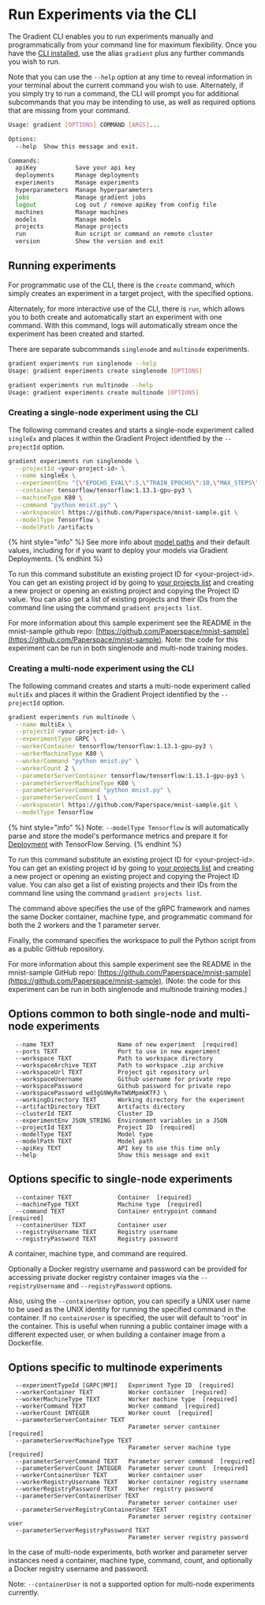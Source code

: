 # Run Experiments via the CLI

The Gradient CLI enables you to run experiments manually and programmatically from your command line for maximum flexibility.  Once you have the [CLI installed](../get-started/install-the-cli.md), use the alias `gradient` plus any further commands you wish to run.

Note that you can use the `--help` option at any time to reveal information in your terminal about the current command you wish to use. Alternately, if you simply try to run a command, the CLI will prompt you for additional subcommands that you may be intending to use, as well as required options that are missing from your command.

```bash
Usage: gradient [OPTIONS] COMMAND [ARGS]...

Options:
  --help  Show this message and exit.

Commands:
  apiKey           Save your api key
  deployments      Manage deployments
  experiments      Manage experiments
  hyperparameters  Manage hyperparameters
  jobs             Manage gradient jobs
  logout           Log out / remove apiKey from config file
  machines         Manage machines
  models           Manage models
  projects         Manage projects
  run              Run script or command on remote cluster
  version          Show the version and exit
```

## Running experiments

For programmatic use of the CLI, there is the `create` command, which simply creates an experiment in a target project, with the specified options.

Alternately, for more interactive use of the CLI, there is `run`, which allows you to both create and automatically start an experiment with one command. With this command, logs will automatically stream once the experiment has been created and started.

There are separate subcommands `singlenode` and `multinode` experiments.

```bash
gradient experiments run singlenode --help
Usage: gradient experiments create singlenode [OPTIONS]

gradient experiments run multinode --help
Usage: gradient experiments create multinode [OPTIONS]
```

### Creating a single-node experiment using the CLI

The following command creates and starts a single-node experiment called `singleEx` and places it within the Gradient Project identified by the `--projectId` option. 

```bash
gradient experiments run singlenode \
  --projectId <your-project-id> \
  --name singleEx \
  --experimentEnv "{\"EPOCHS_EVAL\":5,\"TRAIN_EPOCHS\":10,\"MAX_STEPS\":1000,\"EVAL_SECS\":10}" \
  --container tensorflow/tensorflow:1.13.1-gpu-py3 \
  --machineType K80 \
  --command "python mnist.py" \
  --workspaceUrl https://github.com/Paperspace/mnist-sample.git \
  --modelType Tensorflow \
  --modelPath /artifacts
```

{% hint style="info" %}
See more info about [model paths](../models/model-path.md#default-paths) and their default values, including for if you want to deploy your models via Gradient Deployments.
{% endhint %}

To run this command substitute an existing project ID for &lt;your-project-id&gt;. You can get an existing project id by going to [your projects list](https://www.paperspace.com/console/projects) and creating a new project or opening an existing project and copying the Project ID value. You can also get a list of existing projects and their IDs from the command line using the command `gradient projects list`.

For more information about this sample experiment see the README in the mnist-sample github repo: [https://github.com/Paperspace/mnist-sample](https://github.com/Paperspace/mnist-sample). Note: the code for this experiment can be run in both singlenode and multi-node training modes.

### Creating a multi-node experiment using the CLI

The following command creates and starts a multi-node experiment called `multiEx` and places it within the Gradient Project identified by the `--projectId` option. 

```bash
gradient experiments run multinode \
  --name multiEx \
  --projectId <your-project-id> \
  --experimentType GRPC \
  --workerContainer tensorflow/tensorflow:1.13.1-gpu-py3 \
  --workerMachineType K80 \
  --workerCommand "python mnist.py" \
  --workerCount 2 \
  --parameterServerContainer tensorflow/tensorflow:1.13.1-gpu-py3 \
  --parameterServerMachineType K80 \
  --parameterServerCommand "python mnist.py" \
  --parameterServerCount 1 \
  --workspaceUrl https://github.com/Paperspace/mnist-sample.git \
  --modelType Tensorflow
```

{% hint style="info" %}
Note: `--modelType Tensorflow` is will automatically parse and store the model's performance metrics and prepare it for [Deployment](../deployments/about.md) with TensorFlow Serving.
{% endhint %}

To run this command substitute an existing project ID for &lt;your-project-id&gt;. You can get an existing project id by going to [your projects list](https://www.paperspace.com/console/projects) and creating a new project or opening an existing project and copying the Project ID value. You can also get a list of existing projects and their IDs from the command line using the command `gradient projects list`.

The command above specifies the use of the gRPC framework and names the same Docker container, machine type, and programmatic command for both the 2 workers and the 1 parameter server.

Finally, the command specifies the workspace to pull the Python script from as a public GitHub repository.

For more information about this sample experiment see the README in the mnist-sample GitHub repo: [https://github.com/Paperspace/mnist-sample](https://github.com/Paperspace/mnist-sample). \(Note: the code for this experiment can be run in both singlenode and multinode training modes.\)

## Options common to both single-node and multi-node experiments

```text
  --name TEXT                  Name of new experiment  [required]
  --ports TEXT                 Port to use in new experiment
  --workspace TEXT             Path to workspace directory
  --workspaceArchive TEXT      Path to workspace .zip archive
  --workspaceUrl TEXT          Project git repository url
  --workspaceUsername          Github username for private repo
  --workspacePassword          Github password for private repo
  --workspacePassword wd3gG9WyReTWbMpmkKTFJ \
  --workingDirectory TEXT      Working directory for the experiment
  --artifactDirectory TEXT     Artifacts directory
  --clusterId TEXT             Cluster ID
  --experimentEnv JSON_STRING  Environment variables in a JSON
  --projectId TEXT             Project ID  [required]
  --modelType TEXT             Model type
  --modelPath TEXT             Model path
  --apiKey TEXT                API key to use this time only
  --help                       Show this message and exit
```

## Options specific to single-node experiments

```text
  --container TEXT             Container  [required]
  --machineType TEXT           Machine type  [required]
  --command TEXT               Container entrypoint command  [required]
  --containerUser TEXT         Container user
  --registryUsername TEXT      Registry username
  --registryPassword TEXT      Registry password
```

A container, machine type, and command are required.

Optionally a Docker registry username and password can be provided for accessing private docker registry container images via the `--registryUsername` and `--registryPassword` options.

Also, using the `--containerUser` option, you can specify a UNIX user name to be used as the UNIX identity for running the specified command in the container. If no `containerUser` is specified, the user will default to 'root' in the container. This is useful when running a public container image with a different expected user, or when building a container image from a Dockerfile.

## Options specific to multinode experiments

```text
  --experimentTypeId [GRPC|MPI]   Experiment Type ID  [required]
  --workerContainer TEXT          Worker container  [required]
  --workerMachineType TEXT        Worker machine type  [required]
  --workerCommand TEXT            Worker command  [required]
  --workerCount INTEGER           Worker count  [required]
  --parameterServerContainer TEXT
                                  Parameter server container  [required]
  --parameterServerMachineType TEXT
                                  Parameter server machine type  [required]
  --parameterServerCommand TEXT   Parameter server command  [required]
  --parameterServerCount INTEGER  Parameter server count  [required]
  --workerContainerUser TEXT      Worker container user
  --workerRegistryUsername TEXT   Worker container registry username
  --workerRegistryPassword TEXT   Worker registry password
  --parameterServerContainerUser TEXT
                                  Parameter server container user
  --parameterServerRegistryContainerUser TEXT
                                  Parameter server registry container user
  --parameterServerRegistryPassword TEXT
                                  Parameter server registry password
```

In the case of multi-node experiments, both worker and parameter server instances need a container, machine type, command, count, and optionally a Docker registry username and password.

Note: `--containerUser` is not a supported option for multi-node experiments currently.

